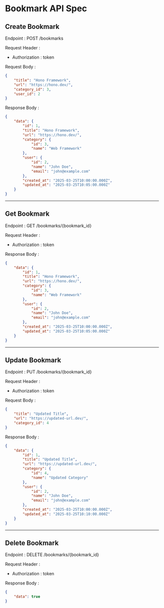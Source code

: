 # Bookmark API Spec

## Create Bookmark
Endpoint : POST /bookmarks

Request Header :
- Authorization : token

Request Body :
```json
{
    "title": "Hono Framework",
    "url": "https://hono.dev/",
    "category_id": 3,
    "user_id": 2
}
```

Response Body :
```json
{
    "data": {
        "id": 1,
        "title": "Hono Framework",
        "url": "https://hono.dev/",
        "category": {
            "id": 3,
            "name": "Web Framework"
        },
        "user": {
            "id": 2,
            "name": "John Doe",
            "email": "john@example.com"
        },
        "created_at": "2025-03-25T10:00:00.000Z",
        "updated_at": "2025-03-25T10:05:00.000Z"
    }
}
```

---

## Get Bookmark
Endpoint : GET /bookmarks/{bookmark_id}

Request Header :
- Authorization : token

Response Body :
```json
{
    "data": {
        "id": 1,
        "title": "Hono Framework",
        "url": "https://hono.dev/",
        "category": {
            "id": 3,
            "name": "Web Framework"
        },
        "user": {
            "id": 2,
            "name": "John Doe",
            "email": "john@example.com"
        },
        "created_at": "2025-03-25T10:00:00.000Z",
        "updated_at": "2025-03-25T10:05:00.000Z"
    }
}
```

---

## Update Bookmark
Endpoint : PUT /bookmarks/{bookmark_id}

Request Header :
- Authorization : token

Request Body :
```json
{
    "title": "Updated Title",
    "url": "https://updated-url.dev/",
    "category_id": 4
}
```

Response Body :
```json
{
    "data": {
        "id": 1,
        "title": "Updated Title",
        "url": "https://updated-url.dev/",
        "category": {
            "id": 4,
            "name": "Updated Category"
        },
        "user": {
            "id": 2,
            "name": "John Doe",
            "email": "john@example.com"
        },
        "created_at": "2025-03-25T10:00:00.000Z",
        "updated_at": "2025-03-25T10:10:00.000Z"
    }
}
```

---

## Delete Bookmark
Endpoint : DELETE /bookmarks/{bookmark_id}

Request Header :
- Authorization : token

Response Body :
```json
{
    "data": true
}
```


